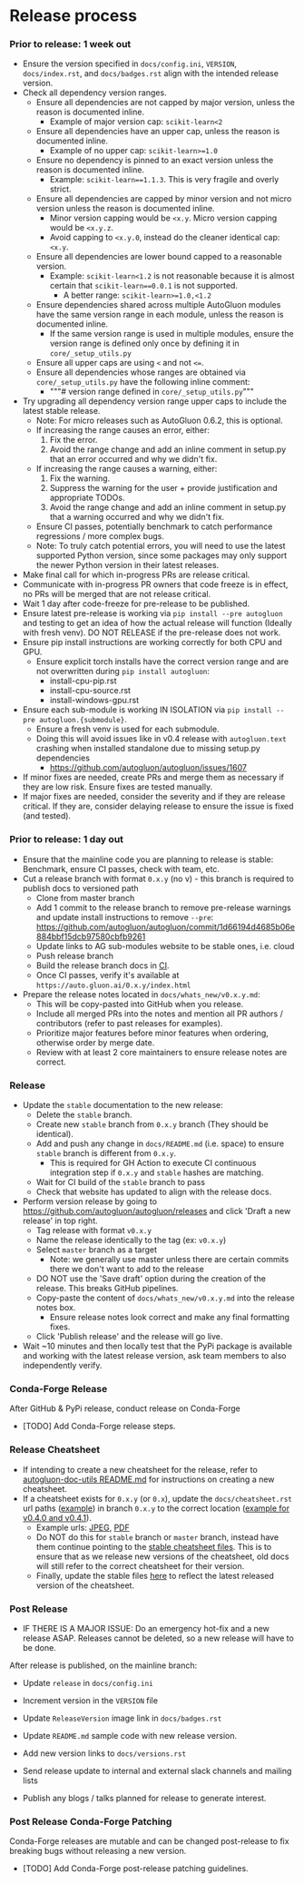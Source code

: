 # Release process

### Prior to release: 1 week out

* Ensure the version specified in `docs/config.ini`, `VERSION`, `docs/index.rst`, and `docs/badges.rst` align with the intended release version.
* Check all dependency version ranges.
  * Ensure all dependencies are not capped by major version, unless the reason is documented inline.
    * Example of major version cap: `scikit-learn<2`
  * Ensure all dependencies have an upper cap, unless the reason is documented inline.
    * Example of no upper cap: `scikit-learn>=1.0`
  * Ensure no dependency is pinned to an exact version unless the reason is documented inline.
    * Example: `scikit-learn==1.1.3`. This is very fragile and overly strict.
  * Ensure all dependencies are capped by minor version and not micro version unless the reason is documented inline.
    * Minor version capping would be `<x.y`. Micro version capping would be `<x.y.z`.
    * Avoid capping to `<x.y.0`, instead do the cleaner identical cap: `<x.y`.
  * Ensure all dependencies are lower bound capped to a reasonable version.
    * Example: `scikit-learn<1.2` is not reasonable because it is almost certain that `scikit-learn==0.0.1` is not supported.
      * A better range: `scikit-learn>=1.0,<1.2`
  * Ensure dependencies shared across multiple AutoGluon modules have the same version range in each module, unless the reason is documented inline.
    * If the same version range is used in multiple modules, ensure the version range is defined only once by defining it in `core/_setup_utils.py`
  * Ensure all upper caps are using `<` and not `<=`.
  * Ensure all dependencies whose ranges are obtained via `core/_setup_utils.py` have the following inline comment:
    * """# version range defined in `core/_setup_utils.py`"""
* Try upgrading all dependency version range upper caps to include the latest stable release.
  * Note: For micro releases such as AutoGluon 0.6.2, this is optional.
  * If increasing the range causes an error, either:
    1. Fix the error.
    2. Avoid the range change and add an inline comment in setup.py that an error occurred and why we didn't fix.
  * If increasing the range causes a warning, either:
    1. Fix the warning.
    2. Suppress the warning for the user + provide justification and appropriate TODOs.
    3. Avoid the range change and add an inline comment in setup.py that a warning occurred and why we didn't fix.
  * Ensure CI passes, potentially benchmark to catch performance regressions / more complex bugs.
  * Note: To truly catch potential errors, you will need to use the latest supported Python version, since some packages may only support the newer Python version in their latest releases.
* Make final call for which in-progress PRs are release critical.
* Communicate with in-progress PR owners that code freeze is in effect, no PRs will be merged that are not release critical.
* Wait 1 day after code-freeze for pre-release to be published.
* Ensure latest pre-release is working via `pip install --pre autogluon` and testing to get an idea of how the actual release will function (Ideally with fresh venv). DO NOT RELEASE if the pre-release does not work.
* Ensure pip install instructions are working correctly for both CPU and GPU.
  * Ensure explicit torch installs have the correct version range and are not overwritten during `pip install autogluon`:
    * install-cpu-pip.rst
    * install-cpu-source.rst
    * install-windows-gpu.rst
* Ensure each sub-module is working IN ISOLATION via `pip install --pre autogluon.{submodule}`.
  * Ensure a fresh venv is used for each submodule.
  * Doing this will avoid issues like in v0.4 release with `autogluon.text` crashing when installed standalone due to missing setup.py dependencies
    * https://github.com/autogluon/autogluon/issues/1607
* If minor fixes are needed, create PRs and merge them as necessary if they are low risk. Ensure fixes are tested manually.
* If major fixes are needed, consider the severity and if they are release critical. If they are, consider delaying release to ensure the issue is fixed (and tested).

### Prior to release: 1 day out

* Ensure that the mainline code you are planning to release is stable: Benchmark, ensure CI passes, check with team, etc.
* Cut a release branch with format `0.x.y` (no v) - this branch is required to publish docs to versioned path
  * Clone from master branch
  * Add 1 commit to the release branch to remove pre-release warnings and update install instructions to remove `--pre`: https://github.com/autogluon/autogluon/commit/1d66194d4685b06e884bbf15dcb97580cbfb9261
  * Update links to AG sub-modules website to be stable ones, i.e. cloud
  * Push release branch
  * Build the release branch docs in [CI](https://ci.gluon.ai/job/autogluon/).
  * Once CI passes, verify it's available at `https://auto.gluon.ai/0.x.y/index.html`
* Prepare the release notes located in `docs/whats_new/v0.x.y.md`:
  * This will be copy-pasted into GitHub when you release.
  * Include all merged PRs into the notes and mention all PR authors / contributors (refer to past releases for examples).
  * Prioritize major features before minor features when ordering, otherwise order by merge date.
  * Review with at least 2 core maintainers to ensure release notes are correct.

### Release

* Update the `stable` documentation to the new release:
  * Delete the `stable` branch.
  * Create new `stable` branch from `0.x.y` branch (They should be identical).
  * Add and push any change in `docs/README.md` (i.e. space) to ensure `stable` branch is different from `0.x.y`. 
    * This is required for GH Action to execute CI continuous integration step if `0.x.y` and `stable` hashes are matching.
  * Wait for CI build of the `stable` branch to pass
  * Check that website has updated to align with the release docs.
* Perform version release by going to https://github.com/autogluon/autogluon/releases and click 'Draft a new release' in top right.
  * Tag release with format `v0.x.y`
  * Name the release identically to the tag (ex: `v0.x.y`)
  * Select `master` branch as a target
    * Note: we generally use master unless there are certain commits there we don't want to add to the release
  * DO NOT use the 'Save draft' option during the creation of the release. This breaks GitHub pipelines.
  * Copy-paste the content of `docs/whats_new/v0.x.y.md` into the release notes box.
    * Ensure release notes look correct and make any final formatting fixes.
  * Click 'Publish release' and the release will go live.
* Wait ~10 minutes and then locally test that the PyPi package is available and working with the latest release version, ask team members to also independently verify.

### Conda-Forge Release

After GitHub & PyPi release, conduct release on Conda-Forge
* [TODO] Add Conda-Forge release steps.

### Release Cheatsheet

* If intending to create a new cheatsheet for the release, refer to [autogluon-doc-utils README.md](https://github.com/Innixma/autogluon-doc-utils) for instructions on creating a new cheatsheet.
* If a cheatsheet exists for `0.x.y` (or `0.x`), update the `docs/cheatsheet.rst` url paths ([example](https://github.com/autogluon/autogluon/blob/0.4.1/docs/cheatsheet.rst)) in branch `0.x.y` to the correct location ([example for v0.4.0 and v0.4.1](https://github.com/Innixma/autogluon-doc-utils/tree/main/docs/cheatsheets/v0.4.0)).
  * Example urls: [JPEG](https://raw.githubusercontent.com/Innixma/autogluon-doc-utils/main/docs/cheatsheets/v0.4.0/autogluon-cheat-sheet.jpeg), [PDF](https://nbviewer.org/github/Innixma/autogluon-doc-utils/blob/main/docs/cheatsheets/v0.4.0/autogluon-cheat-sheet.pdf)
  * Do NOT do this for `stable` branch or `master` branch, instead have them continue pointing to the [stable cheatsheet files](https://github.com/Innixma/autogluon-doc-utils/tree/main/docs/cheatsheets/stable). This is to ensure that as we release new versions of the cheatsheet, old docs will still refer to the correct cheatsheet for their version.
  * Finally, update the stable files [here](https://github.com/Innixma/autogluon-doc-utils/tree/main/docs/cheatsheets/stable) to reflect the latest released version of the cheatsheet.

### Post Release

* IF THERE IS A MAJOR ISSUE: Do an emergency hot-fix and a new release ASAP. Releases cannot be deleted, so a new release will have to be done.

After release is published, on the mainline branch:
* Update `release` in `docs/config.ini`
* Increment version in the `VERSION` file
* Update `ReleaseVersion` image link in `docs/badges.rst`
* Update `README.md` sample code with new release version.
* Add new version links to `docs/versions.rst`

* Send release update to internal and external slack channels and mailing lists
* Publish any blogs / talks planned for release to generate interest.

### Post Release Conda-Forge Patching

Conda-Forge releases are mutable and can be changed post-release to fix breaking bugs without releasing a new version.

* [TODO] Add Conda-Forge post-release patching guidelines.